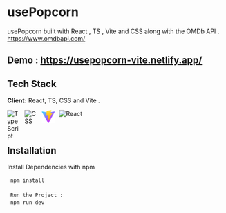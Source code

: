 
# usePopcorn

usePopcorn built with React , TS , Vite and CSS along with the OMDb API .  
https://www.omdbapi.com/


## Demo : https://usepopcorn-vite.netlify.app/




## Tech Stack

**Client:** React, TS, CSS and Vite .

<div>
 <img lign="left" alt="React" width="30px" style="padding-right:10px;" src="https://cdn.jsdelivr.net/gh/devicons/devicon/icons/react/react-original.svg" />
<img align="left" alt="TypeScript" width="30px" style="padding-right:10px;" src="https://cdn.jsdelivr.net/gh/devicons/devicon/icons/typescript/typescript-plain.svg" />
<img align="left" alt="CSS" width="30px" style="padding-right:10px;" src="https://cdn.jsdelivr.net/gh/devicons/devicon/icons/css3/css3-plain.svg" />
<img align="left" alt="CSS" width="30px" style="padding-right:10px;" src="public/vite.svg" />
</div>

<br/>
<br/>

## Installation

Install Dependencies with npm

```bash
 npm install

 Run the Project : 
 npm run dev
```
    
